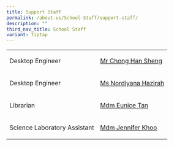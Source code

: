```yaml
---
title: Support Staff
permalink: /about-us/School-Staff/support-staff/
description: ""
third_nav_title: School Staff
variant: tiptap
---
```

<table style="minWidth: 50px">
<colgroup>
<col>
<col>
</colgroup>
<tbody>
<tr>
<td rowspan="1" colspan="1">
<p>Desktop Engineer</p>
</td>
<td rowspan="1" colspan="1">
<p><a href="mailto:han.sheng.chong@ncs.com.sg" rel="noopener noreferrer nofollow" target="_blank">Mr Chong Han Sheng</a>
</p>
</td>
</tr>
<tr>
<td rowspan="1" colspan="1">
<p>Desktop Engineer</p>
</td>
<td rowspan="1" colspan="1">
<p><a href="mailto:nh.binte.misran@ncs.com.sg" rel="noopener noreferrer nofollow" target="_blank">Ms Nordiyana Hazirah</a>
</p>
</td>
</tr>
<tr>
<td rowspan="1" colspan="1">
<p>Librarian</p>
</td>
<td rowspan="1" colspan="1">
<p><a href="mailto:eunice_tan_siew_kim@moe.edu.sg" rel="noopener noreferrer nofollow" target="_blank">Mdm Eunice Tan</a>
</p>
</td>
</tr>
<tr>
<td rowspan="1" colspan="1">
<p>Science Laboratory Assistant</p>
</td>
<td rowspan="1" colspan="1">
<p><a href="mailto:khoo_ban_poh@moe.edu.sg" rel="noopener noreferrer nofollow" target="_blank">Mdm Jennifer Khoo</a>
</p>
</td>
</tr>
</tbody>
</table>
<p></p>
